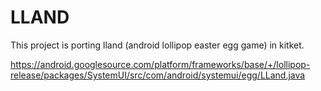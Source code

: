 LLAND
=====

This project is porting lland (android lollipop easter egg game) in kitket.

https://android.googlesource.com/platform/frameworks/base/+/lollipop-release/packages/SystemUI/src/com/android/systemui/egg/LLand.java
